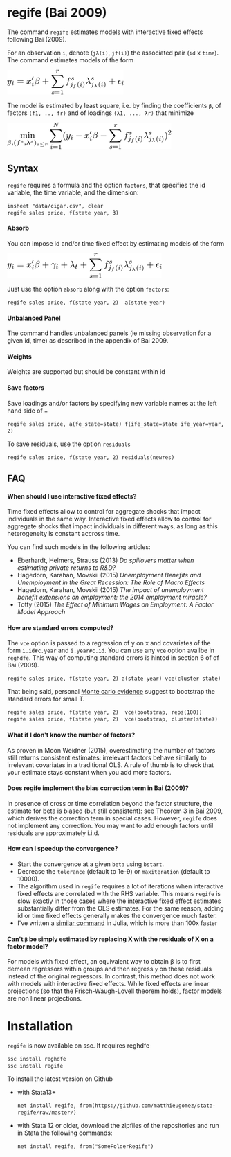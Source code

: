 

# regife (Bai 2009)

The command `regife` estimates models with interactive fixed effects following Bai (2009).

For an observation `i`, denote (`jλ(i)`, `jf(i)`) the associated pair (`id` x `time`).  The command estimates models of the form 

![model](img/model.png)


The model is estimated by least square, i.e. by finding the coefficients `β`, of factors `(f1, .., fr)` and of loadings `(λ1, ..., λr)` that minimize

![minimization](img/minimization.png)







## Syntax

`regife` requires a formula and the option `factors`, that specifies the id variable, the time variable, and the dimension:

```
insheet "data/cigar.csv", clear
regife sales price, f(state year, 3)
```




#### Absorb
You can impose id and/or time fixed effect by estimating models of the form

![model](img/femodel.png)

Just use the option `absorb` along with the option `factors`:

```
regife sales price, f(state year, 2)  a(state year)
```





#### Unbalanced Panel
The command handles unbalanced panels (ie missing observation for a given id, time) as described in the appendix of Bai 2009. 





#### Weights
Weights are supported but should be constant within id

#### Save factors
Save loadings and/or factors by specifying new variable names at the left hand side of `=`

```
regife sales price, a(fe_state=state) f(ife_state=state ife_year=year, 2) 
```

To save residuals, use the option `residuals`


```
regife sales price, f(state year, 2) residuals(newres)
```




## FAQ
#### When should I use interactive fixed effects?
Time fixed effects allow to control for aggregate shocks that impact individuals in the same way. Interactive fixed effects allow to control for aggregate shocks that impact individuals in different ways, as long as this heterogeneity is constant accross time.


You can find such models in the following articles:

- Eberhardt, Helmers, Strauss (2013) *Do spillovers matter when estimating private returns to R&D?*
- Hagedorn, Karahan, Movskii (2015) *Unemployment Benefits and Unemployment in the Great Recession: The Role of Macro Effects*
- Hagedorn, Karahan, Movskii (2015) *The impact of unemployment benefit extensions on employment: the 2014 employment miracle?* 
- Totty (2015) *The Effect of Minimum Wages on Employment: A Factor Model Approach*

#### How are standard errors computed?
The `vce` option is passed to a regression of y on x and covariates of the form `i.id#c.year` and `i.year#c.id`. You can use any `vce` option availbe in `reghdfe`. This way of computing standard errors is hinted in section 6 of of Bai (2009).


```
regife sales price, f(state year, 2) a(state year) vce(cluster state) 
```


That being said, personal [Monte carlo evidence](monte-carlo/montecarlo.do) suggest to bootstrap the standard errors for small T.
```
regife sales price, f(state year, 2)  vce(bootstrap, reps(100))
regife sales price, f(state year, 2)  vce(bootstrap, cluster(state))
```

#### What if I don't know the number of factors?
As proven in Moon Weidner (2015), overestimating the number of factors still returns consistent estimates: irrelevant factors behave similarly to irrelevant covariates in a traditional OLS. A rule of thumb is to check that your estimate stays constant when you add more factors.

#### Does regife implement the bias correction term in Bai (2009)?
In presence of cross or time correlation beyond the factor structure, the estimate for beta is biased (but still consistent): see Theorem 3 in Bai 2009, which derives the correction term in special cases. However, `regife` does not implement any correction. You may want to add enough factors until residuals are approximately i.i.d.


#### How can I speedup the convergence?

- Start the convergence at a given `beta` using `bstart`.
- Decrease the `tolerance` (default to 1e-9) or `maxiteration` (default to 10000).
- The algorithm used in `regife` requires a lot of iterations when interactive fixed effects are correlated with the RHS variable. This means `regife` is slow exactly in those cases where the interactive fixed effect estimates substantially differ from the OLS estimates. For the same reason, adding id or time fixed effects generally makes the convergence much faster.
- I've written a [similar command](https://github.com/matthieugomez/PanelFactorModels.jl) in Julia, which is more than 100x faster


#### Can't `β` be simply estimated by replacing X with the residuals of X on a factor model?
For models with fixed effect, an equivalent way to obtain β is to first demean regressors within groups and then regress `y` on these residuals instead of the original regressors.
In contrast, this method does not work with models with interactive fixed effects. While fixed effects are linear projections (so that the Frisch-Waugh-Lovell theorem holds), factor models are non linear projections.


# Installation
`regife` is now available on ssc. It requires reghdfe

```
ssc install reghdfe
ssc install regife
```

To install the latest version  on Github 
- with Stata13+
	```
	net install regife, from(https://github.com/matthieugomez/stata-regife/raw/master/)
	```

- with Stata 12 or older, download the zipfiles of the repositories and run in Stata the following commands:
	```
	net install regife, from("SomeFolderRegife")
	```
